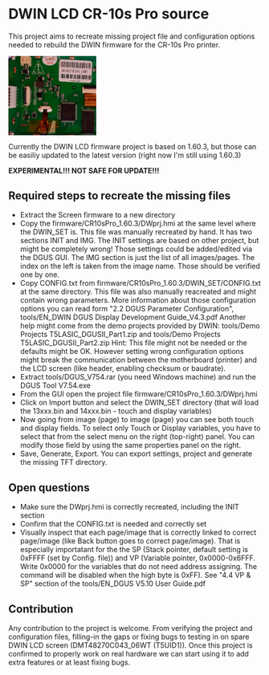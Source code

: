 # DWIN LCD CR-10s Pro source

This project aims to recreate missing project file and configuration options needed to rebuild the DWIN firmware for the CR-10s Pro printer.

<img align="top" width=175 src="images/dwin_lcd.jpg" />

Currently the DWIN LCD firmware project is based on 1.60.3, but those can be easiliy updated to the latest version (right now I'm still using 1.60.3)

__EXPERIMENTAL!!! NOT SAFE FOR UPDATE!!!__

## Required steps to recreate the missing files

- Extract the Screen firmware to a new directory
- Copy the firmware/CR10sPro_1.60.3/DWprj.hmi at the same level where the DWIN_SET is.
    This file was manually recreated by hand. It has two sections INIT and IMG. The INIT settings are based on other project, but might be completely wrong! Those settings could be added/edited via the DGUS GUI.
    The IMG section is just the list of all images/pages. The index on the left is taken from the image name. Those should be verified one by one.
- Copy CONFIG.txt from firmware/CR10sPro_1.60.3/DWIN_SET/CONFIG.txt at the same directory.
    This file was also manually reacreated and might contain wrong parameters. More information about those configuration options you can read form "2.2 DGUS Parameter Configuration", tools/EN_DWIN DGUS Display Development Guide_V4.3.pdf
    Another help might come from the demo projects provided by DWIN: tools/Demo Projects T5LASIC_DGUSII_Part1.zip and tools/Demo Projects T5LASIC_DGUSII_Part2.zip
    Hint: This file might not be needed or the defaults might be OK. However setting wrong configuration options might break the communication between the motherboard (printer) and the LCD screen (like header, enabling checksum or baudrate).
- Extract tools/DGUS_V754.rar (you need Windows machine) and run the DGUS Tool V7.54.exe
- From the GUI open the project file firmware/CR10sPro_1.60.3/DWprj.hmi
- Click on Import button and select the DWIN_SET directory (that will load the 13xxx.bin and 14xxx.bin - touch and display variables)
- Now going from image (page) to image (page) you can see both touch and display fields. To select only Touch or Display variables, you have to select that from the select menu on the right (top-right) panel. You can modify those field by using the same properties panel on the right.
- Save, Generate, Export.
    You can export settings, project and generate the missing TFT directory.

## Open questions

- Make sure the DWprj.hmi is correctly recreated, including the INIT section
- Confirm that the CONFIG.txt is needed and correctly set
- Visually inspect that each page/image that is correctly linked to correct page/image (like Back button goes to correct page/image). That is especially importatant for the the SP (Stack pointer, default setting is 0xFFFF (set by Config. file)) and VP (Variable pointer, 0x0000-0x6FFF. Write 0x0000 for the variables that do not need address assigning. The command will be disabled when the high byte is 0xFF). See "4.4 VP & SP" section of the tools/EN_DGUS V5.10 User Guide.pdf

## Contribution

Any contribution to the project is welcome. From verifying the project and configuration files, filling-in the gaps or fixing bugs to testing in on spare DWIN LCD screen (DMT48270C043_06WT (T5UID1)). Once this project is confirmed to properly work on real hardware we can start using it to add extra features or at least fixing bugs.

